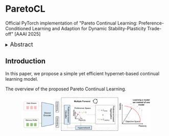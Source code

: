 # ParetoCL

Official PyTorch implementation of "Pareto Continual Learning: Preference-Conditioned Learning and Adaption for Dynamic Stability-Plasticity Trade-off" [AAAI 2025]

<details>
  <summary>
  <font size="+1">Abstract</font>
  </summary>
Continual learning aims to learn multiple tasks sequentially. A key challenge in continual learning is balancing between two objectives: retaining knowledge from old tasks (stability) and adapting to new tasks (plasticity). Experience replay methods, which store and replay past data alongside new data, have become a widely adopted approach to mitigate catastrophic forgetting. However, these methods neglect the dynamic nature of the stability-plasticity trade-off and aim to find a fixed and unchanging balance, resulting in suboptimal adaptation during training and inference. In this paper, we propose Pareto Continual Learning (ParetoCL), a novel framework that reformulates the stability-plasticity trade-off in continual learning as a multi-objective optimization (MOO) problem. ParetoCL introduces a preference-conditioned model to efficiently learn a set of Pareto optimal solutions representing different trade-offs and enables dynamic adaptation during inference. From a generalization perspective, ParetoCL can be seen as an objective augmentation approach that learns from different objective combinations of stability and plasticity. Extensive experiments across multiple datasets and settings demonstrate that ParetoCL outperforms state-of-the-art methods and adapts to diverse continual learning scenarios. 
</details>


## Introduction
In this paper, we propose a simple yet efficient hypernet-based continual learning model.

The overview of the proposed Pareto Continual Learning.
<div align="center">
  <img src="resources/Overview.png
  " width=80%/>
</div>